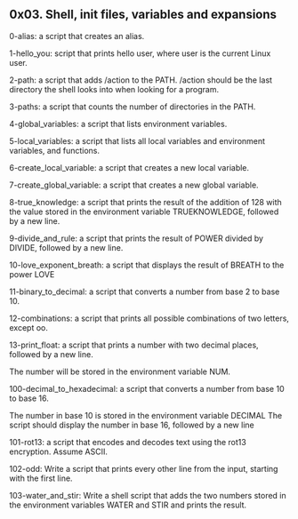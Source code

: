 ## 0x03. Shell, init files, variables and expansions

0-alias: a script that creates an alias.

1-hello_you: script that prints hello user, where user is the current Linux user.

2-path: a script that adds /action to the PATH. /action should be the last directory the shell looks into when looking for a program.

3-paths: a script that counts the number of directories in the PATH.

4-global_variables: a script that lists environment variables.

5-local_variables: a script that lists all local variables and environment variables, and functions.

6-create_local_variable: a script that creates a new local variable.

7-create_global_variable: a script that creates a new global variable.

8-true_knowledge:  a script that prints the result of the addition of 128 with the value stored in the environment variable TRUEKNOWLEDGE, followed by a new line.

9-divide_and_rule: a script that prints the result of POWER divided by DIVIDE, followed by a new line.

10-love_exponent_breath: a script that displays the result of BREATH to the power LOVE

11-binary_to_decimal: a script that converts a number from base 2 to base 10.

12-combinations: a script that prints all possible combinations of two letters, except oo.

13-print_float: a script that prints a number with two decimal places, followed by a new line.

The number will be stored in the environment variable NUM.

100-decimal_to_hexadecimal: a script that converts a number from base 10 to base 16.

The number in base 10 is stored in the environment variable DECIMAL
The script should display the number in base 16, followed by a new line

101-rot13:  a script that encodes and decodes text using the rot13 encryption. Assume ASCII.

102-odd: Write a script that prints every other line from the input, starting with the first line.

103-water_and_stir: Write a shell script that adds the two numbers stored in the environment variables WATER and STIR and prints the result.
